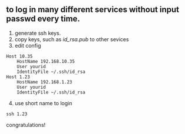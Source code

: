 ## to log in many different services without input passwd every time.
1. generate ssh keys.
2. copy keys, such as *id_rsa.pub* to other sevices
3. edit config
```
Host 10.35
    HostName 192.168.10.35
    User yourid
    IdentityFile ~/.ssh/id_rsa
Host 1.23
    HostName 192.168.1.23
    User yourid
    IdentityFile ~/.ssh/id_rsa
```
4. use short name to login
```
ssh 1.23
```
congratulations!
